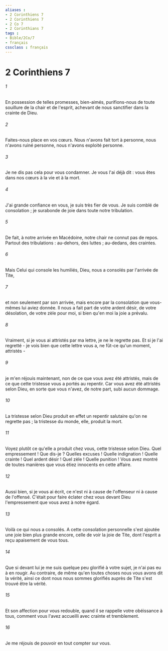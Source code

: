 ```yaml
---
aliases : 
- 2 Corinthiens 7
- 2 Corinthiens 7
- 2 Co 7
- 2 Corinthians 7
tags : 
- Bible/2Co/7
- français
cssclass : français
---
```


# 2 Corinthiens 7

###### 1
En possession de telles promesses, bien-aimés, purifions-nous de toute souillure de la chair et de l'esprit, achevant de nous sanctifier dans la crainte de Dieu. 
###### 2
Faites-nous place en vos cœurs. Nous n'avons fait tort à personne, nous n'avons ruiné personne, nous n'avons exploité personne. 
###### 3
Je ne dis pas cela pour vous condamner. Je vous l'ai déjà dit : vous êtes dans nos cœurs à la vie et à la mort. 
###### 4
J'ai grande confiance en vous, je suis très fier de vous. Je suis comblé de consolation ; je surabonde de joie dans toute notre tribulation. 
###### 5
De fait, à notre arrivée en Macédoine, notre chair ne connut pas de repos. Partout des tribulations : au-dehors, des luttes ; au-dedans, des craintes. 
###### 6
Mais Celui qui console les humiliés, Dieu, nous a consolés par l'arrivée de Tite, 
###### 7
et non seulement par son arrivée, mais encore par la consolation que vous-mêmes lui aviez donnée. Il nous a fait part de votre ardent désir, de votre désolation, de votre zèle pour moi, si bien qu'en moi la joie a prévalu. 
###### 8
Vraiment, si je vous ai attristés par ma lettre, je ne le regrette pas. Et si je l'ai regretté - je vois bien que cette lettre vous a, ne fût-ce qu'un moment, attristés - 
###### 9
je m'en réjouis maintenant, non de ce que vous avez été attristés, mais de ce que cette tristesse vous a portés au repentir. Car vous avez été attristés selon Dieu, en sorte que vous n'avez, de notre part, subi aucun dommage. 
###### 10
La tristesse selon Dieu produit en effet un repentir salutaire qu'on ne regrette pas ; la tristesse du monde, elle, produit la mort. 
###### 11
Voyez plutôt ce qu'elle a produit chez vous, cette tristesse selon Dieu. Quel empressement ! Que dis-je ? Quelles excuses ! Quelle indignation ! Quelle crainte ! Quel ardent désir ! Quel zèle ! Quelle punition ! Vous avez montré de toutes manières que vous étiez innocents en cette affaire. 
###### 12
Aussi bien, si je vous ai écrit, ce n'est ni à cause de l'offenseur ni à cause de l'offensé. C'était pour faire éclater chez vous devant Dieu l'empressement que vous avez à notre égard. 
###### 13
Voilà ce qui nous a consolés. A cette consolation personnelle s'est ajoutée une joie bien plus grande encore, celle de voir la joie de Tite, dont l'esprit a reçu apaisement de vous tous. 
###### 14
Que si devant lui je me suis quelque peu glorifié à votre sujet, je n'ai pas eu à en rougir. Au contraire, de même qu'en toutes choses nous vous avons dit la vérité, ainsi ce dont nous nous sommes glorifiés auprès de Tite s'est trouvé être la vérité. 
###### 15
Et son affection pour vous redouble, quand il se rappelle votre obéissance à tous, comment vous l'avez accueilli avec crainte et tremblement. 
###### 16
Je me réjouis de pouvoir en tout compter sur vous. 
